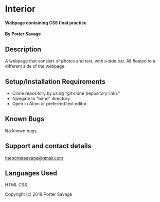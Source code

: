 # Interior

#### Webpage containing CSS float practice

#### By Porter Savage

## Description

A webpage that consists of photos and text, with a side bar. All floated to a different side of the webpage.

## Setup/Installation Requirements

* Clone repository by using "git clone (repository link)."
* Navigate to "band" directory.
* Open in Atom or preferred text editor.

## Known Bugs

No known bugs.

## Support and contact details

theportersavage@gmail.com

## Languages Used

HTML
CSS

Copyright (c) 2019 Porter Savage
